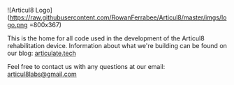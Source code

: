 ![Articul8 Logo](https://raw.githubusercontent.com/RowanFerrabee/Articul8/master/imgs/logo.png =800x367)

This is the home for all code used in the development of the Articul8 rehabilitation device. Information about what we're building can be found on our blog: [articulate.tech](http://articulate.tech)

Feel free to contact us with any questions at our email: [articul8labs@gmail.com](mailto:articul8labs@gmail.com)


